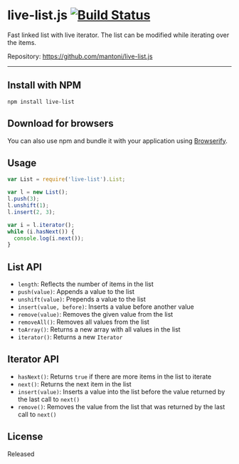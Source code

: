# live-list.js [![Build Status](https://secure.travis-ci.org/mantoni/live-list.js.png?branch=master)](http://travis-ci.org/mantoni/live-list.js)

Fast linked list with live iterator. The list can be modified while iterating
over the items.

Repository: <https://github.com/mantoni/live-list.js>

---

## Install with NPM

```
npm install live-list
```

## Download for browsers

You can also use npm and bundle it with your application using
[Browserify](http://browserify.org).

## Usage

```js
var List = require('live-list').List;

var l = new List();
l.push(3);
l.unshift(1);
l.insert(2, 3);

var i = l.iterator();
while (i.hasNext()) {
  console.log(i.next());
}
```

## List API

- `length`: Reflects the number of items in the list
- `push(value)`: Appends a value to the list
- `unshift(value)`: Prepends a value to the list
- `insert(value, before)`: Inserts a value before another value
- `remove(value)`: Removes the given value from the list
- `removeAll()`: Removes all values from the list
- `toArray()`: Returns a new array with all values in the list
- `iterator()`: Returns a new `Iterator`

## Iterator API

- `hasNext()`: Returns `true` if there are more items in the list to iterate
- `next()`: Returns the next item in the list
- `insert(value)`: Inserts a value into the list before the value
  returned by the last call to `next()`
- `remove()`: Removes the value from the list that was returned
  by the last call to `next()`

## License

Released
